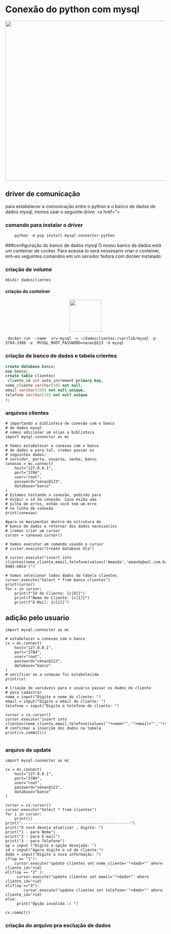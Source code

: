 # Conexão do python com mysql
<center><img src="https://miro.medium.com/v2/resize:fit:1137/1*OnDVcS17HTWZ2L2vPaaQ1A.png" height="500" width="700"></center>


## driver de comunicação
para estabelecer a comunicação entre o python e o
banco de dados de dados mysql, iremos 
usar o seguinte drive:
<a href="></a>

### comando para instalar o  driver

```   python
    python -m pip install mysql-connector-python

```

###configuração do banco de dados mysql
O nosso banco de dados está um conteiner de cocker. Para acessá-lo será nessesario criar o conteiner, ent~eo seguintes comandos em um servidor fedora com docker instalado:

### criação de volume
```shell
mkidir dadosclientes
```

#### criação do conteiner
<center><img src="https://cdn.iconscout.com/icon/free/png-256/free-social-275-116309.png?f=webp" height="100" width="100"></center>

```
 docker run --name  srv-mysql -v ~/dadosclientes:/var/lib/mysql -p 3784:3306 -e  MYSQL_ROOT_PASSWORD=senac@123 -d mysql
```
### criação de banco de dados e  tabela crientes
```sql
create database banco;
use banco;
create table clientes(
 cliente_id int auto_increment primary key,
nome_cliente varchar(50) not null,
email varchar(100) not null unique,
telefone varchar(20) not null unique
);
```

### arquivos clientes
```
# importando a biblioteca de conexão com o banco
# de dados mysql
# vamos adicionar um alias a biblioteca
import mysql.connector as mc

# Vamos estabelecer a conexao com o banco
# de dados e para tal, iremos passar os 
# seguintes dados:
# servidor, porta, usuario, senha, banco
conexao = mc.connect(
    host="127.0.0.1",
    port="3784",
    user="root",
    password="senac@123",
    database="banco"
)
# Estamos testando a conexão, pedindo para 
# exibir o id da conexão. Caso exiba uma 
# pilha de erros, então você tem um erro
# na linha de conexão
print(conexao)

#para se movimentar dentro da estrutura de 
# banco de dados e retornar dos dados necessários
# iremos criar um cursor
cursor = conexao.cursor()

# Vamos executar um comando usando o cursor
# cursor.execute("Create database Ola")

# cursor.execute("insert into clientes(nome_cliente,email,telefone)values('Amanda','amanda@uol.com.br','(54) 9985-6854')")

# Vamos selecionar todos dados da tabela clientes
cursor.execute("Select * from banco.clientes")
print(cursor)
for c in cursor:
    print(f"Id do Cliente: {c[0]}")
    print(f"Nome do Cliente: {c[1]}")
    print(f"E-Mail: {c[2]}")

```
## adição pelo usuario
```
import mysql.connector as mc

# estabelecer a conexao com o banco
cx = mc.connect(
    host="127.0.0.1",
    port="3784",
    user="root",
    password="senac@123",
    database="banco"
)
# verificar se a conexao foi estabelecida
print(cx)

# Criação de variáveis para o usuário passar os dados do cliente
# para cadastrar
nome = input("Digite o nome do cliente: ")
email = input("Digite o email do cliente: ")
telefone = input("Digite o telefone do cliente: ")

cursor = cx.cursor()
cursor.execute("insert into clientes(nome_cliente,email,telefone)values('"+nome+"','"+email+"','"+telefone+"')")
# confirmar a inserção dos dados na tabela
print(cx.commit())


```
### arquivo de update
```
import mysql.connector as mc

cx = mc.connect(
    host="127.0.0.1",
    port="3784",
    user="root",
    password="senac@123",
    database="banco"
)

cursor = cx.cursor()
cursor.execute("Select * from clientes")
for i in cursor:
    print(i)
print("------------------------------------------------")
print("O você deseja atualizar , digite: ")
print("1 - para Nome")
print("2 - para E-mail")
print("3 - para Telefone")
op = input ("Digite a opção desejada: ")
id = input("Agora digite o id do cliente:")
dado = input("Digite a nova informação: ")
if(op == "1"):
    cursor.execute("update clientes set nome_cliente='"+dado+"' where cliente_id="+id)
elif(op == "2" ):  
     cursor.execute("update clientes set email='"+dado+"' where cliente_id="+id)
elif(op =="3"):
        cursor.execute("update clientes set telefone='"+dado+"' where cliente_id="+id)
else:
     print("Opção invalida :( ")

cx.commit()
```

### criação do arquivo pra esclução de dados
